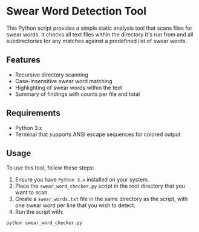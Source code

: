 # Swear Word Detection Tool

This Python script provides a simple static analysis tool that scans files for swear words. It checks all text files within the directory it's run from and all subdirectories for any matches against a predefined list of swear words.

## Features

- Recursive directory scanning
- Case-insensitive swear word matching
- Highlighting of swear words within the text
- Summary of findings with counts per file and total

## Requirements

- Python 3.x
- Terminal that supports ANSI escape sequences for colored output

## Usage

To use this tool, follow these steps:

1. Ensure you have `Python 3.x` installed on your system.
2. Place the `swear_word_checker.py` script in the root directory that you want to scan.
3. Create a `swear_words.txt` file in the same directory as the script, with one swear word per line that you wish to detect.
4. Run the script with:

```bash
python swear_word_checker.py
